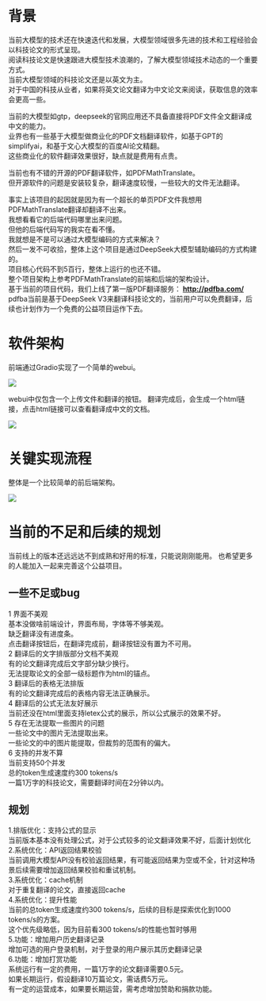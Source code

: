 # 背景
当前大模型的技术还在快速迭代和发展，大模型领域很多先进的技术和工程经验会以科技论文的形式呈现。  
阅读科技论文是快速跟进大模型技术浪潮的，了解大模型领域技术动态的一个重要方式。  
当前大模型领域的科技论文还是以英文为主。  
对于中国的科技从业者，如果将英文论文翻译为中文论文来阅读，获取信息的效率会更高一些。  

当前的大模型如gtp，deepseek的官网应用还不具备直接将PDF文件全文翻译成中文的能力。  
业界也有一些基于大模型做商业化的PDF文档翻译软件，如基于GPT的simplifyai，和基于文心大模型的百度AI论文精翻。  
这些商业化的软件翻译效果很好，缺点就是费用有点贵。  

当前也有不错的开源的PDF翻译软件，如PDFMathTranslate。  
但开源软件的问题是安装较复杂，翻译速度较慢，一些较大的文件无法翻译。  

事实上该项目的起因就是因为有一个超长的单页PDF文件我想用PDFMathTranslate翻译却翻译不出来。  
我想看看它的后端代码哪里出来问题。  
但他的后端代码写的我实在看不懂。  
我就想是不是可以通过大模型编码的方式来解决？  
然后一发不可收拾，整体上这个项目是通过DeepSeek大模型辅助编码的方式构建的。  
项目核心代码不到5百行，整体上运行的也还不错。  
整个项目架构上参考PDFMathTranslate的前端和后端的架构设计。  
基于当前的项目代码，我们上线了第一版PDF翻译服务：<b> http://pdfba.com/ </b>  
pdfba当前是基于DeepSeek V3来翻译科技论文的，当前用户可以免费翻译，后续也计划作为一个免费的公益项目运作下去。  

# 软件架构
前端通过Gradio实现了一个简单的webui。  
<p><img src=http://pdfba.oss-cn-beijing.aliyuncs.com/pdfba_arch.png></p>
webui中仅包含一个上传文件和翻译的按钮。    
翻译完成后，会生成一个html链接，点击html链接可以查看翻译成中文的文档。    

<p><img src=http://pdfba.oss-cn-beijing.aliyuncs.com/pdfba_fe.png></p>




# 关键实现流程  
整体是一个比较简单的前后端架构。  

<p><img src=http://pdfba.oss-cn-beijing.aliyuncs.com/pdfba_sw_arch.png></p>






#   当前的不足和后续的规划
当前线上的版本还远远达不到成熟和好用的标准，只能说刚刚能用。
也希望更多的人能加入一起来完善这个公益项目。
## 一些不足或bug
1 界面不美观  
基本没做啥前端设计，界面布局，字体等不够美观。  
缺乏翻译没有进度条。  
点击翻译按钮后，在翻译完成前，翻译按钮没有置为不可用。  
2 翻译后的文字排版部分文档不美观  
有的论文翻译完成后文字部分缺少换行。  
无法提取论文的全部一级标题作为html的锚点。  
3 翻译后的表格无法排版  
有的论文翻译完成后的表格内容无法正确展示。  
4 翻译后的公式无法友好展示  
当前还没在html里面支持letex公式的展示，所以公式展示的效果不好。  
5 存在无法提取一些图片的问题  
一些论文中的图片无法提取出来。  
一些论文的中的图片能提取，但裁剪的范围有的偏大。  
6 支持的并发不算  
当前支持50个并发  
总的token生成速度约300 tokens/s  
一篇1万字的科技论文，需要翻译时间在2分钟以内。  


## 规划
1.排版优化：支持公式的显示  
当前版本基本没有处理公式，对于公式较多的论文翻译效果不好，后面计划优化  
2.系统优化：API返回结果校验  
当前调用大模型API没有校验返回结果，有可能返回结果为空或不全，针对这种场景后续需要增加返回结果校验和重试机制。  
3.系统优化：cache机制  
对于重复翻译的论文，直接返回cache  
4.系统优化：提升性能  
当前的总token生成速度约300 tokens/s，后续的目标是探索优化到1000 tokens/s的方案。  
这个优先级略低，因为目前看300 tokens/s的性能也暂时够用  
5.功能：增加用户历史翻译记录  
增加可选的用户登录机制，对于登录的用户展示其历史翻译记录  
6.功能：增加打赏功能  
系统运行有一定的费用，一篇1万字的论文翻译需要0.5元。  
如果长期运行，假设翻译10万篇论文，需话费5万元。  
有一定的运营成本，如果要长期运营，需考虑增加赞助和捐款功能。  
